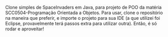Clone simples de SpaceInvaders em Java, para projeto de POO da matéria SCC0504-Programação Orientada a Objetos. Para usar, clone o repositório na maneira que preferir, e importe o projeto para sua IDE (a que utilizei foi Eclipse, provavelmente terá passos extra para utilizar outra). Então, é só rodar e aproveitar!
